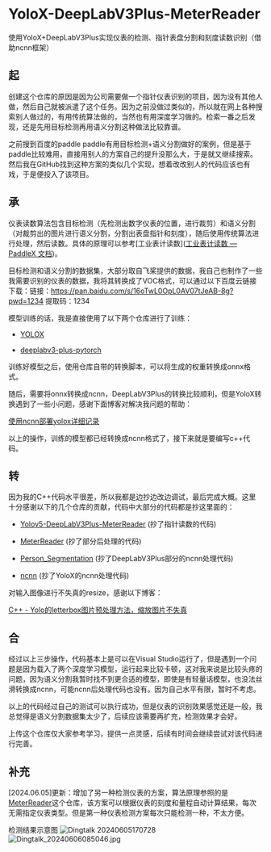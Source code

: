 # YoloX-DeepLabV3Plus-MeterReader

[](https://github.com/zhahoi/YoloX-DeepLabV3Plus-MeterReader#yolox-deeplabv3plus-meterreader)

使用YoloX+DeepLabV3Plus实现仪表的检测、指针表盘分割和刻度读数识别（借助ncnn框架）

## 起

创建这个仓库的原因是因为公司需要做一个指针仪表识别的项目，因为没有其他人做，然后自己就被派遣了这个任务。因为之前没做过类似的，所以就在网上各种搜索别人做过的，有用传统算法做的，当然也有用深度学习做的。检索一番之后发现，还是先用目标检测再用语义分割这种做法比较靠谱。

之前搜到百度的paddle paddle有用目标检测+语义分割做好的案例，但是基于paddle比较难用，直接用别人的方案自己的提升没那么大，于是就又继续搜索。然后我在GitHub找到这种方案的类似几个实现，想着改改别人的代码应该也有戏，于是便投入了该项目。

## 承

仪表读数算法包含目标检测（先检测出数字仪表的位置，进行裁剪）和语义分割（对裁剪出的图片进行语义分割，分割出表盘指针和刻度），随后使用传统算法进行处理，然后读数。具体的原理可以参考[工业表计读数]([工业表计读数 &mdash; PaddleX 文档](https://paddlex.readthedocs.io/zh-cn/release-1.3/examples/meter_reader.html))。

目标检测和语义分割的数据集，大部分取自飞桨提供的数据，我自己也制作了一些我需要识别的仪表的数据，我将其转换成了VOC格式，可以通过以下百度云链接下载：链接：https://pan.baidu.com/s/16oTwL0OpL0AV07tJeAB-8g?pwd=1234 
提取码：1234

模型训练的话，我是直接使用了以下两个仓库进行了训练：

- [YOLOX](https://github.com/Megvii-BaseDetection/YOLOX.git)
  
- [deeplabv3-plus-pytorch](https://github.com/bubbliiiing/deeplabv3-plus-pytorch.git)
  

训练好模型之后，使用仓库自带的转换脚本，可以将生成的权重转换成onnx格式。

随后，需要将onnx转换成ncnn，DeepLabV3Plus的转换比较顺利，但是YoloX转换遇到了一些小问题，感谢下面博客对解决我问题的帮助：

[使用ncnn部署yolox详细记录](https://www.bilibili.com/read/cv22065350/)

以上的操作，训练的模型都已经转换成ncnn格式了，接下来就是要编写c++代码。

##

## 转

因为我的C++代码水平很差，所以我都是边抄边改边调试，最后完成大概。这里十分感谢以下的几个仓库的贡献，代码中大部分的代码都是抄这里面的：

- [Yolov5-DeepLabV3Plus-MeterReader](https://github.com/xinglunancv/Yolov5-DeepLabV3Plus-MeterReader) (抄了指针读数的代码)
  
- [MeterReader](https://github.com/zhuyushi/MeterReader.git) (抄了部分后处理的代码)
  
- [Person_Segmentation](https://github.com/runrunrun1994/Person_Segmentation.git) (抄了DeepLabV3Plus部分的ncnn处理代码)
  
- [ncnn](https://github.com/Tencent/ncnn/blob/master/examples/yolox.cpp) (抄了YoloX的ncnn处理代码)
  

对输入图像进行不失真的resize，感谢以下博客：

[C++ - Yolo的letterbox图片预处理方法，缩放图片不失真](https://www.stubbornhuang.com/2728/)

## 合

经过以上三步操作，代码基本上是可以在Visual Studio运行了，但是遇到一个问题是因为载入了两个深度学习模型，运行起来比较卡顿，这对我来说是比较头疼的问题，因为语义分割我暂时找不到更合适的模型，即使是有轻量话模型，也没法丝滑转换成ncnn，可能ncnn后处理代码也没有。因为自己水平有限，暂时不考虑。

以上的代码经过自己的测试可以执行成功，但是仪表的识别效果感觉还是一般，我总觉得是语义分割数据集太少了，后续应该需要再扩充，检测效果才会好。

上传这个仓库仅大家参考学习，提供一点灵感，后续有时间会继续尝试对该代码进行完善。


## 补充
[2024.06.05]更新：增加了另一种检测仪表的方案，算法原理参照的是[MeterReader](https://github.com/zhuyushi/MeterReader.git)这个仓库，该方案可以根据仪表的刻度和量程自动计算结果，每次无需指定仪表类型。但是第一种仪表检测方案每次只能检测一种，不太方便。

检测结果示意图
![Dingtalk 20240605170728](https://img.picgo.net/2024/06/05/Dingtalk_202406051707282f620109b6ce2484.jpg)
![Dingtalk_20240606085046.jpg](https://vip.helloimg.com/i/2024/06/06/666107ebedd82.jpg)
